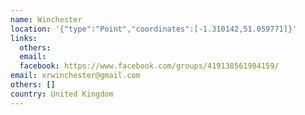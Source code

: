 ```yaml
---
name: Winchester
location: '{"type":"Point","coordinates":[-1.310142,51.059771]}'
links:
  others: 
  email: 
  facebook: https://www.facebook.com/groups/419138561984159/
email: xrwinchester@gmail.com
others: []
country: United Kingdom
---
```


